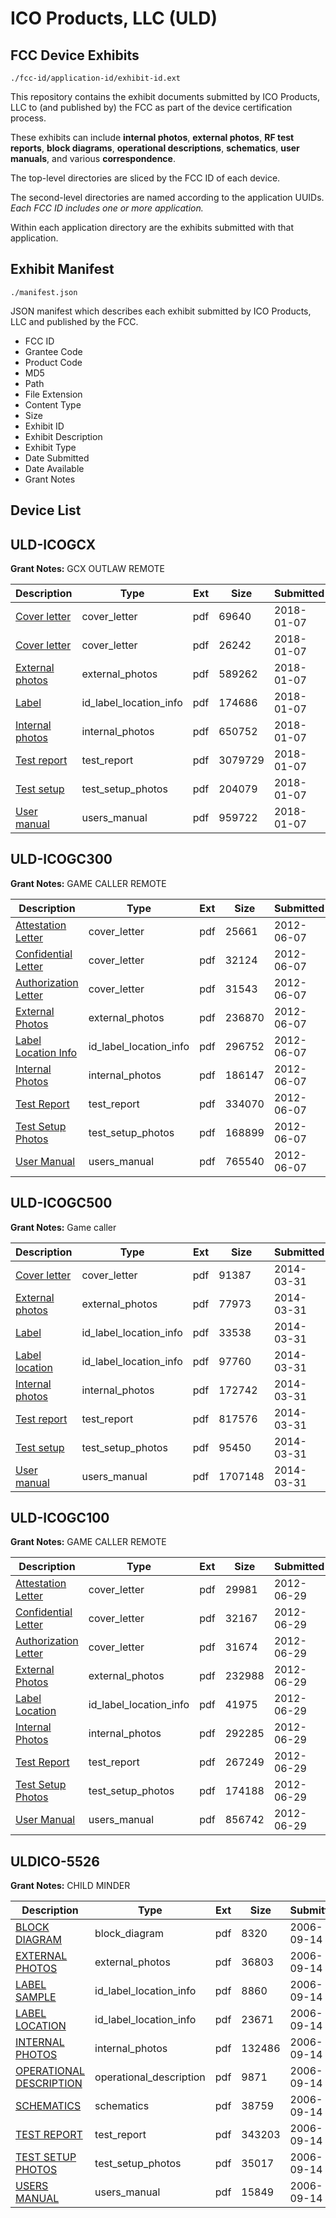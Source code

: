 # ICO Products, LLC (ULD)
## FCC Device Exhibits

```
./fcc-id/application-id/exhibit-id.ext
```

This repository contains the exhibit documents submitted by ICO Products, LLC to (and published by) the FCC as part of the device certification process.

These exhibits can include **internal photos**, **external photos**, **RF test reports**, **block diagrams**, **operational descriptions**, **schematics**, **user manuals**, and various **correspondence**.

The top-level directories are sliced by the FCC ID of each device.

The second-level directories are named according to the application UUIDs. *Each FCC ID includes one or more application.*

Within each application directory are the exhibits submitted with that application. 

## Exhibit Manifest

```
./manifest.json
```

JSON manifest which describes each exhibit submitted by ICO Products, LLC and published by the FCC.

- FCC ID
- Grantee Code
- Product Code
- MD5
- Path
- File Extension
- Content Type
- Size
- Exhibit ID
- Exhibit Description
- Exhibit Type
- Date Submitted
- Date Available
- Grant Notes

## Device List
## ULD-ICOGCX
**Grant Notes:** GCX OUTLAW REMOTE

| Description | Type | Ext | Size | Submitted | Available |
| ----------- | ---- | --- | ---- | --------- | --------- |
| [Cover letter](ULD-ICOGCX/9c16b699935a0672591a74bd47cc4148/3704447.pdf) | cover_letter | pdf | 69640 | 2018-01-07 | 2018-01-07 |
| [Cover letter](ULD-ICOGCX/9c16b699935a0672591a74bd47cc4148/3704448.pdf) | cover_letter | pdf | 26242 | 2018-01-07 | 2018-01-07 |
| [External photos](ULD-ICOGCX/9c16b699935a0672591a74bd47cc4148/3704449.pdf) | external_photos | pdf | 589262 | 2018-01-07 | 2018-01-07 |
| [Label](ULD-ICOGCX/9c16b699935a0672591a74bd47cc4148/3704450.pdf) | id_label_location_info | pdf | 174686 | 2018-01-07 | 2018-01-07 |
| [Internal photos](ULD-ICOGCX/9c16b699935a0672591a74bd47cc4148/3704451.pdf) | internal_photos | pdf | 650752 | 2018-01-07 | 2018-01-07 |
| [Test report](ULD-ICOGCX/9c16b699935a0672591a74bd47cc4148/3704454.pdf) | test_report | pdf | 3079729 | 2018-01-07 | 2018-01-07 |
| [Test setup](ULD-ICOGCX/9c16b699935a0672591a74bd47cc4148/3704455.pdf) | test_setup_photos | pdf | 204079 | 2018-01-07 | 2018-01-07 |
| [User manual](ULD-ICOGCX/9c16b699935a0672591a74bd47cc4148/3704456.pdf) | users_manual | pdf | 959722 | 2018-01-07 | 2018-01-07 |
## ULD-ICOGC300
**Grant Notes:** GAME CALLER REMOTE

| Description | Type | Ext | Size | Submitted | Available |
| ----------- | ---- | --- | ---- | --------- | --------- |
| [Attestation Letter](ULD-ICOGC300/72dc2f5840596f71af2a03c154ad1c2b/1717460.pdf) | cover_letter | pdf | 25661 | 2012-06-07 | 2012-06-07 |
| [Confidential Letter](ULD-ICOGC300/72dc2f5840596f71af2a03c154ad1c2b/1717461.pdf) | cover_letter | pdf | 32124 | 2012-06-07 | 2012-06-07 |
| [Authorization Letter](ULD-ICOGC300/72dc2f5840596f71af2a03c154ad1c2b/1717462.pdf) | cover_letter | pdf | 31543 | 2012-06-07 | 2012-06-07 |
| [External Photos](ULD-ICOGC300/72dc2f5840596f71af2a03c154ad1c2b/1717464.pdf) | external_photos | pdf | 236870 | 2012-06-07 | 2012-06-07 |
| [Label Location Info](ULD-ICOGC300/72dc2f5840596f71af2a03c154ad1c2b/1717467.pdf) | id_label_location_info | pdf | 296752 | 2012-06-07 | 2012-06-07 |
| [Internal Photos](ULD-ICOGC300/72dc2f5840596f71af2a03c154ad1c2b/1717465.pdf) | internal_photos | pdf | 186147 | 2012-06-07 | 2012-06-07 |
| [Test Report](ULD-ICOGC300/72dc2f5840596f71af2a03c154ad1c2b/1717468.pdf) | test_report | pdf | 334070 | 2012-06-07 | 2012-06-07 |
| [Test Setup Photos](ULD-ICOGC300/72dc2f5840596f71af2a03c154ad1c2b/1717466.pdf) | test_setup_photos | pdf | 168899 | 2012-06-07 | 2012-06-07 |
| [User Manual](ULD-ICOGC300/72dc2f5840596f71af2a03c154ad1c2b/1717463.pdf) | users_manual | pdf | 765540 | 2012-06-07 | 2012-06-07 |
## ULD-ICOGC500
**Grant Notes:** Game caller

| Description | Type | Ext | Size | Submitted | Available |
| ----------- | ---- | --- | ---- | --------- | --------- |
| [Cover letter](ULD-ICOGC500/7892ef9d4e395fa6776a033d1ed5f391/2229574.pdf) | cover_letter | pdf | 91387 | 2014-03-31 | 2014-03-31 |
| [External photos](ULD-ICOGC500/7892ef9d4e395fa6776a033d1ed5f391/2229575.pdf) | external_photos | pdf | 77973 | 2014-03-31 | 2014-03-31 |
| [Label](ULD-ICOGC500/7892ef9d4e395fa6776a033d1ed5f391/2229576.pdf) | id_label_location_info | pdf | 33538 | 2014-03-31 | 2014-03-31 |
| [Label location](ULD-ICOGC500/7892ef9d4e395fa6776a033d1ed5f391/2229577.pdf) | id_label_location_info | pdf | 97760 | 2014-03-31 | 2014-03-31 |
| [Internal photos](ULD-ICOGC500/7892ef9d4e395fa6776a033d1ed5f391/2229578.pdf) | internal_photos | pdf | 172742 | 2014-03-31 | 2014-03-31 |
| [Test report](ULD-ICOGC500/7892ef9d4e395fa6776a033d1ed5f391/2229581.pdf) | test_report | pdf | 817576 | 2014-03-31 | 2014-03-31 |
| [Test setup](ULD-ICOGC500/7892ef9d4e395fa6776a033d1ed5f391/2229582.pdf) | test_setup_photos | pdf | 95450 | 2014-03-31 | 2014-03-31 |
| [User manual](ULD-ICOGC500/7892ef9d4e395fa6776a033d1ed5f391/2229583.pdf) | users_manual | pdf | 1707148 | 2014-03-31 | 2014-03-31 |
## ULD-ICOGC100
**Grant Notes:** GAME CALLER REMOTE

| Description | Type | Ext | Size | Submitted | Available |
| ----------- | ---- | --- | ---- | --------- | --------- |
| [Attestation Letter](ULD-ICOGC100/1d759068d1fef2226068daaf90d63bb2/1733283.pdf) | cover_letter | pdf | 29981 | 2012-06-29 | 2012-06-29 |
| [Confidential Letter](ULD-ICOGC100/1d759068d1fef2226068daaf90d63bb2/1733284.pdf) | cover_letter | pdf | 32167 | 2012-06-29 | 2012-06-29 |
| [Authorization Letter](ULD-ICOGC100/1d759068d1fef2226068daaf90d63bb2/1733286.pdf) | cover_letter | pdf | 31674 | 2012-06-29 | 2012-06-29 |
| [External Photos](ULD-ICOGC100/1d759068d1fef2226068daaf90d63bb2/1733287.pdf) | external_photos | pdf | 232988 | 2012-06-29 | 2012-06-29 |
| [Label Location](ULD-ICOGC100/1d759068d1fef2226068daaf90d63bb2/1733290.pdf) | id_label_location_info | pdf | 41975 | 2012-06-29 | 2012-06-29 |
| [Internal Photos](ULD-ICOGC100/1d759068d1fef2226068daaf90d63bb2/1733288.pdf) | internal_photos | pdf | 292285 | 2012-06-29 | 2012-06-29 |
| [Test Report](ULD-ICOGC100/1d759068d1fef2226068daaf90d63bb2/1733291.pdf) | test_report | pdf | 267249 | 2012-06-29 | 2012-06-29 |
| [Test Setup Photos](ULD-ICOGC100/1d759068d1fef2226068daaf90d63bb2/1733289.pdf) | test_setup_photos | pdf | 174188 | 2012-06-29 | 2012-06-29 |
| [User Manual](ULD-ICOGC100/1d759068d1fef2226068daaf90d63bb2/1733285.pdf) | users_manual | pdf | 856742 | 2012-06-29 | 2012-06-29 |
## ULDICO-5526
**Grant Notes:** CHILD MINDER

| Description | Type | Ext | Size | Submitted | Available |
| ----------- | ---- | --- | ---- | --------- | --------- |
| [BLOCK DIAGRAM](ULDICO-5526/308d855fb8fd63aba2ccccfe86683ac7/704829.pdf) | block_diagram | pdf | 8320 | 2006-09-14 | 2006-09-14 |
| [EXTERNAL PHOTOS](ULDICO-5526/308d855fb8fd63aba2ccccfe86683ac7/704831.pdf) | external_photos | pdf | 36803 | 2006-09-14 | 2006-09-14 |
| [LABEL SAMPLE](ULDICO-5526/308d855fb8fd63aba2ccccfe86683ac7/704832.pdf) | id_label_location_info | pdf | 8860 | 2006-09-14 | 2006-09-14 |
| [LABEL LOCATION](ULDICO-5526/308d855fb8fd63aba2ccccfe86683ac7/704833.pdf) | id_label_location_info | pdf | 23671 | 2006-09-14 | 2006-09-14 |
| [INTERNAL PHOTOS](ULDICO-5526/308d855fb8fd63aba2ccccfe86683ac7/704834.pdf) | internal_photos | pdf | 132486 | 2006-09-14 | 2006-09-14 |
| [OPERATIONAL DESCRIPTION](ULDICO-5526/308d855fb8fd63aba2ccccfe86683ac7/704830.pdf) | operational_description | pdf | 9871 | 2006-09-14 | 2006-09-14 |
| [SCHEMATICS](ULDICO-5526/308d855fb8fd63aba2ccccfe86683ac7/704835.pdf) | schematics | pdf | 38759 | 2006-09-14 | 2006-09-14 |
| [TEST REPORT](ULDICO-5526/308d855fb8fd63aba2ccccfe86683ac7/704837.pdf) | test_report | pdf | 343203 | 2006-09-14 | 2006-09-14 |
| [TEST SETUP PHOTOS](ULDICO-5526/308d855fb8fd63aba2ccccfe86683ac7/704836.pdf) | test_setup_photos | pdf | 35017 | 2006-09-14 | 2006-09-14 |
| [USERS MANUAL](ULDICO-5526/308d855fb8fd63aba2ccccfe86683ac7/704838.pdf) | users_manual | pdf | 15849 | 2006-09-14 | 2006-09-14 |
